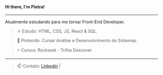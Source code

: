 #### **Hi there, I'm Pietra**!

***

Atualmente estudando para me tornar Front-End Developer.

> ⚛️ Estudo: HTML, CSS, JS, React & SQL.

> 🌱 Pretendo: Cursar Análise e Desenvolvimento de Sistemas.

> ⚡ Cursos: Rockseat - Trilha Descover

---

> 📫 Contato: [Linkedin](https://www.linkedin.com/in/pietra-valentina/) |

